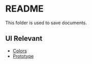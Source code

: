 # README

This folder is used to save documents.

## UI Relevant

- [Colors](https://www.figma.com/file/AX5ALuui6Z6khygwBxgNbm/Bootstrap-UI-Kit-(Community)?node-id=27-11&t=eoyBSD5rsv6dmgkG-0)
- [Prototype](https://www.figma.com/file/k7SuBrgC2hXIVYZmM96B00/BirdSights?node-id=0-1&t=GOIp49UR4b7KB0j6-0)

